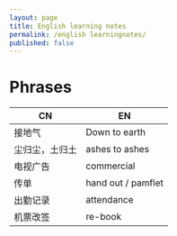 ```yaml
---
layout: page
title: English learning notes
permalink: /english learningnotes/
published: false
---
```



# Phrases   
| CN | EN |  
| --- | --- |  
|接地气 | Down to earth|
|尘归尘，土归土 | ashes to ashes|
|电视广告|commercial|
|传单|hand out / pamflet|
|出勤记录| attendance|
|机票改签| re-book|

